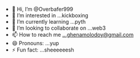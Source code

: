 - 👋 Hi, I’m @Overbafer999
- 👀 I’m interested in ...kickboxing
- 🌱 I’m currently learning ...pyth
- 💞️ I’m looking to collaborate on ...web3
- 📫 How to reach me ...ghenamolodoy@gmail.com
- 😄 Pronouns: ...yup
- ⚡ Fun fact: ...sheeeeeesh

<!---
Overbafer999/Overbafer999 is a ✨ special ✨ repository because its `README.md` (this file) appears on your GitHub profile.
You can click the Preview link to take a look at your changes.
--->
